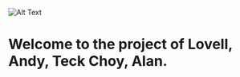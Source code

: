 ![Alt Text](https://github.com/lann87/cloud_infra_eng_ntu_coursework_alanp/blob/main/.misc/ntu_logo.png)  
# Welcome to the project of Lovell, Andy, Teck Choy, Alan.